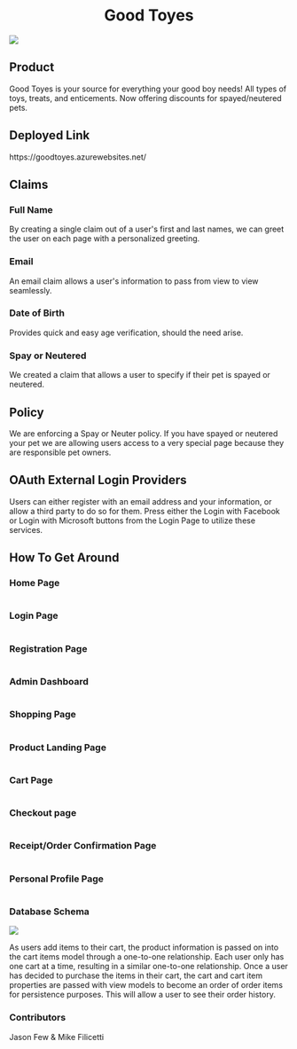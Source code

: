 <h1 align="center">Good Toyes</h1>
<img src="https://github.com/mikefili/GoodToyes/blob/master/Assets/dog-2.jpg?raw=true") >

<h2>Product</h2>

Good Toyes is your source for everything your good boy needs! All types of toys, treats, and enticements. Now offering discounts for spayed/neutered pets.


<h2>Deployed Link</h2>
https://goodtoyes.azurewebsites.net/


<h2>Claims</h2>

<h3>Full Name</h3>
By creating a single claim out of a user's first and last names, we can greet the user on each page with a personalized greeting.

<h3>Email</h3>
An email claim allows a user's information to pass from view to view seamlessly.

<h3>Date of Birth</h3>
Provides quick and easy age verification, should the need arise.

<h3>Spay or Neutered</h3>
We created a claim that allows a user to specify if their pet is spayed or neutered.


<h2>Policy</h2>
We are enforcing a Spay or Neuter policy.  If you have spayed or neutered your pet we are allowing users access to a very special page because they are responsible pet owners.


<h2>OAuth External Login Providers</h2>

Users can either register with an email address and your information, or allow a third party to do so for them. Press either the Login with Facebook or Login with Microsoft buttons from the Login Page to utilize these services.

<h2>How To Get Around</h2>

<h3>Home Page</h2>
<img src="" >

<h3>Login Page</h2>
<img src="" >

<h3>Registration Page</h2>
<img src="" >

<h3>Admin Dashboard</h3>
<img src="" >

<h3>Shopping Page</h2>
<img src="" >

<h3>Product Landing Page</h2>
<img src="" >

<h3>Cart Page</h2>
<img src="" >

<h3>Checkout page</h2>
<img src="" >

<h3>Receipt/Order Confirmation Page</h2>
<img src="" >

<h3>Personal Profile Page</h2>
<img src="" >

<h3>Database Schema</h2>
<img src="https://github.com/mikefili/GoodToyes/blob/master/Assets/goodtoyes_db_schema.PNG?raw=true" >

As users add items to their cart, the product information is passed on into the cart items model through a one-to-one relationship. Each user only has one cart at a time, resulting in a similar one-to-one relationship. Once a user has decided to purchase the items in their cart, the cart and cart item properties are passed with view models to become an order of order items for persistence purposes. This will allow a user to see their order history.

<h3>Contributors</h3>
Jason Few & Mike Filicetti
